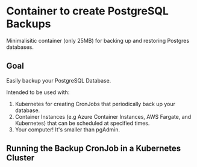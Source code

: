 # Container to create PostgreSQL Backups
Minimalisitic container (only 25MB) for backing up and restoring Postgres databases. 

## Goal

Easily backup your PostgreSQL Database. 

Intended to be used with: 
1. Kubernetes for creating CronJobs that periodically back up your database.
2. Container Instances (e.g Azure Container Instances, AWS Fargate, and Kubernetes) that can be scheduled at specified times.
3. Your computer! It's smaller than pgAdmin.  

## Running the Backup CronJob in a Kubernetes Cluster
